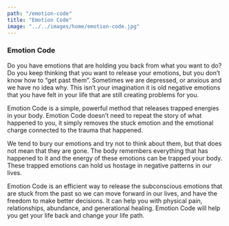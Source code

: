 ```yaml
---
path: "/emotion-code"
title: "Emotion Code"
image: "../../images/home/emotion-code.jpg"
---
```


### Emotion Code

Do you have emotions that are holding you back from what you want to do? Do you keep thinking that you want to release your emotions, but you don’t know how to “get past them”. Sometimes we are depressed, or anxious and we have no idea why. This isn’t your imagination it is old negative emotions that you have felt in your life that are still creating problems for you.

Emotion Code is a simple, powerful method that releases trapped energies in your body. Emotion Code doesn’t need to repeat the story of what happened to you, it simply removes the stuck emotion and the emotional charge connected to the trauma that happened.

We tend to bury our emotions and try not to think about them, but that does not mean that they are gone. The body remembers everything that has happened to it and the energy of these emotions can be trapped your body. These trapped emotions can hold us hostage in negative patterns in our lives.

Emotion Code is an efficient way to release the subconscious emotions that are stuck from the past so we can move forward in our lives, and have the freedom to make better decisions. It can help you with physical pain, relationships, abundance, and generational healing. Emotion Code will help you get your life back and change your life path.
